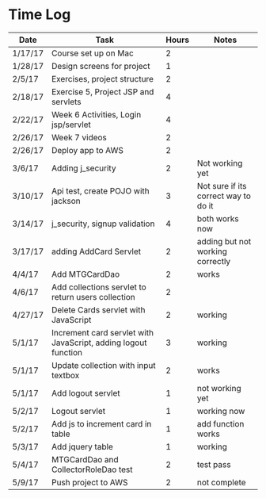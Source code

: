 # Time Log

| Date | Task | Hours | Notes|
|------|------|-------|------|
| 1/17/17| Course set up on Mac| 2 | |
| 1/28/17| Design screens for project| 1 | |
| 2/5/17 |Exercises, project structure | 2||
| 2/18/17 | Exercise 5, Project JSP and servlets| 4 | |
| 2/22/17 | Week 6 Activities, Login jsp/servlet| 4 | |
| 2/26/17 | Week 7 videos | 2 | |
| 2/26/17 | Deploy app to AWS | 2 | |
| 3/6/17 | Adding j_security | 2 | Not working yet |
| 3/10/17 | Api test, create POJO with jackson| 3 | Not sure if its correct way to do it|
| 3/14/17 | j_security, signup validation| 4 | both works now |
| 3/17/17 | adding AddCard Servlet | 2 | adding but not working correctly|
| 4/4/17 | Add MTGCardDao | 2 | works |
| 4/6/17 | Add collections servlet to return users collection| 2 | |
| 4/27/17 | Delete Cards servlet with JavaScript | 2 | working |
| 5/1/17 | Increment card servlet with JavaScript, adding logout function | 3 | working |
| 5/1/17 | Update collection with input textbox | 2 | works |
| 5/1/17 | Add logout servlet | 1 | not working yet |
| 5/2/17 | Logout servlet | 1 | working now |
| 5/2/17 | Add js to increment card in table | 1 | add function works |
| 5/3/17 | Add jquery table | 1 | working |
| 5/4/17 | MTGCardDao and CollectorRoleDao test | 2 | test pass |
| 5/9/17 | Push project to AWS | 2 | not complete |
